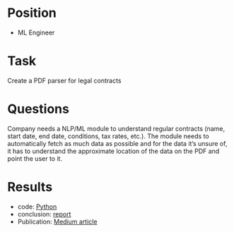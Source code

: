 # Position
- ML Engineer

# Task
Create a PDF parser for legal contracts

# Questions
Company needs a NLP/ML module to understand regular contracts (name, start date, end date, conditions, tax rates, etc.). 
The module needs to automatically fetch as much data as possible and for the data it’s unsure of, it has to understand the approximate location 
of the data on the PDF and point the user to it.

# Results
- code: [Python](https://github.com/yurywallet/test_assignments/blob/main/brainbase/regular_contracts.py)
- conclusion: [report](https://github.com/yurywallet/test_assignments/blob/main/brainbase/regular_contracts.pdf)
- Publication: [Medium article](https://medium.com/@yurywallet/python-named-entity-recognition-ner-for-data-extraction-d604e25d7d9e)


